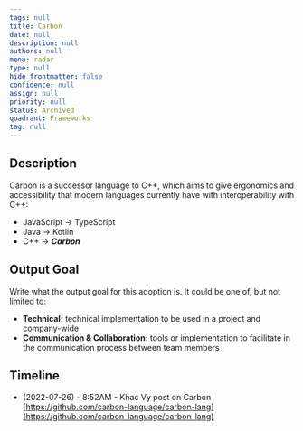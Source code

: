 ```yaml
---
tags: null
title: Carbon
date: null
description: null
authors: null
menu: radar
type: null
hide_frontmatter: false
confidence: null
assign: null
priority: null
status: Archived
quadrant: Frameworks
tag: null
---
```


## Description
Carbon is a successor language to C++, which aims to give ergonomics and accessibility that modern languages currently have with interoperability with C++:

* JavaScript → TypeScript
* Java → Kotlin
* C++ → ***Carbon***

## Output Goal
Write what the output goal for this adoption is. It could be one of, but not limited to:

* **Technical:** technical implementation to be used in a project and company-wide
* **Communication & Collaboration:** tools or implementation to facilitate in the communication process between team members

## Timeline
* (2022-07-26) - 8:52AM - Khac Vy post on Carbon [https://github.com/carbon-language/carbon-lang](https://github.com/carbon-language/carbon-lang)